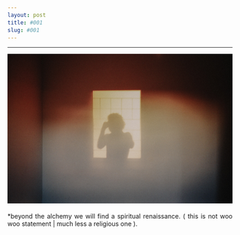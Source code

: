 ```yaml
---
layout: post
title: #001
slug: #001
---
```

---
<p class="description" style="text-align: justify;">
<img src="/assets/autoretrato-danilo-luna.jpg" />
<br>
<br>
*beyond the alchemy we will find a spiritual renaissance. ( this is not woo woo statement | much less a religious one ).
